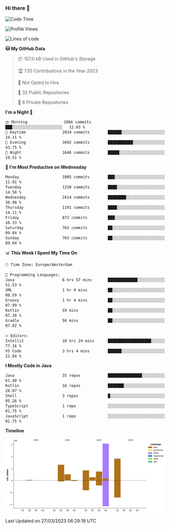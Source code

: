 ### Hi there 👋


<!--START_SECTION:waka-->
![Code Time](http://img.shields.io/badge/Code%20Time-3%2C105%20hrs%2041%20mins-blue)

![Profile Views](http://img.shields.io/badge/Profile%20Views-1-blue)

![Lines of code](https://img.shields.io/badge/From%20Hello%20World%20I%27ve%20Written-8.7%20million%20lines%20of%20code-blue)

**🐱 My GitHub Data** 

> 📦 157.0 kB Used in GitHub's Storage 
 > 
> 🏆 720 Contributions in the Year 2023
 > 
> 🚫 Not Opted to Hire
 > 
> 📜 32 Public Repositories 
 > 
> 🔑 6 Private Repositories 
 > 
**I'm a Night 🦉** 

```text
🌞 Morning                1066 commits        ███░░░░░░░░░░░░░░░░░░░░░░   12.63 % 
🌆 Daytime                2034 commits        ██████░░░░░░░░░░░░░░░░░░░   24.11 % 
🌃 Evening                3692 commits        ███████████░░░░░░░░░░░░░░   43.75 % 
🌙 Night                  1646 commits        █████░░░░░░░░░░░░░░░░░░░░   19.51 % 
```
📅 **I'm Most Productive on Wednesday** 

```text
Monday                   1005 commits        ███░░░░░░░░░░░░░░░░░░░░░░   11.91 % 
Tuesday                  1230 commits        ████░░░░░░░░░░░░░░░░░░░░░   14.58 % 
Wednesday                2614 commits        ████████░░░░░░░░░░░░░░░░░   30.98 % 
Thursday                 1191 commits        ████░░░░░░░░░░░░░░░░░░░░░   14.11 % 
Friday                   872 commits         ███░░░░░░░░░░░░░░░░░░░░░░   10.33 % 
Saturday                 763 commits         ██░░░░░░░░░░░░░░░░░░░░░░░   09.04 % 
Sunday                   763 commits         ██░░░░░░░░░░░░░░░░░░░░░░░   09.04 % 
```


📊 **This Week I Spent My Time On** 

```text
🕑︎ Time Zone: Europe/Amsterdam

💬 Programming Languages: 
Java                     6 hrs 57 mins       █████████████░░░░░░░░░░░░   51.53 % 
XML                      1 hr 9 mins         ██░░░░░░░░░░░░░░░░░░░░░░░   08.59 % 
Groovy                   1 hr 4 mins         ██░░░░░░░░░░░░░░░░░░░░░░░   07.99 % 
Kotlin                   59 mins             ██░░░░░░░░░░░░░░░░░░░░░░░   07.38 % 
Gradle                   56 mins             ██░░░░░░░░░░░░░░░░░░░░░░░   07.02 % 

🔥 Editors: 
IntelliJ                 10 hrs 24 mins      ███████████████████░░░░░░   77.16 % 
VS Code                  3 hrs 4 mins        ██████░░░░░░░░░░░░░░░░░░░   22.84 % 
```

**I Mostly Code in Java** 

```text
Java                     35 repos            ███████████████░░░░░░░░░░   61.40 % 
Kotlin                   16 repos            ███████░░░░░░░░░░░░░░░░░░   28.07 % 
Shell                    3 repos             █░░░░░░░░░░░░░░░░░░░░░░░░   05.26 % 
TypeScript               1 repo              ░░░░░░░░░░░░░░░░░░░░░░░░░   01.75 % 
JavaScript               1 repo              ░░░░░░░░░░░░░░░░░░░░░░░░░   01.75 % 
```



**Timeline**

![Lines of Code chart](https://raw.githubusercontent.com/powercasgamer/powercasgamer/master/assets/bar_graph.png)


 Last Updated on 27/03/2023 06:29:19 UTC
<!--END_SECTION:waka-->
